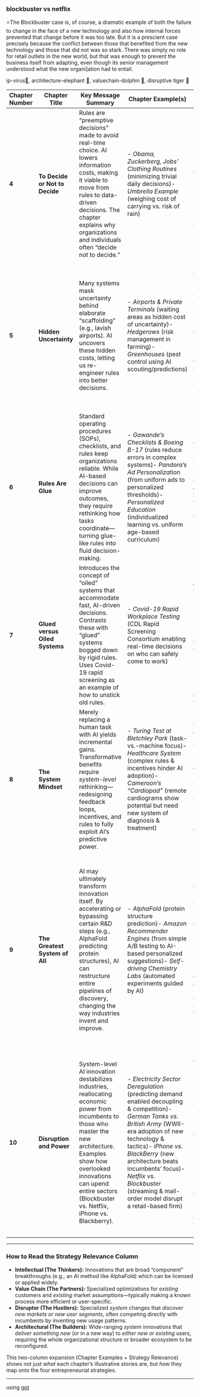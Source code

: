 

### blockbuster vs netflix

⭐️The Blockbuster case is, of course, a dramatic example of both the failure to change in the face of a new technology and also how internal forces prevented that change before it was too late. But it is a prescient case precisely because the conflict between those that benefited from the new technology and those that did not was so stark. There was simply no role for retail outlets in the new world, but that was enough to prevent the business itself from adapting, even though its senior management understood what the new organi]ation had to entail.

ip-virus🦠, architecture-elephant 🐘, valuechain-dolphin 🐬, disruptive tiger 🐅

| **Chapter Number** | **Chapter Title**              | **Key Message Summary**                                                                                                                                                                                                                                       | **Chapter Example(s)**                                                                                                                                                                                                                                                                                                              | **Strategy Relevance**                                                                                                                                                                                                                                                                                                                                                                                                                                                            |
| ------------------ | ------------------------------ | ------------------------------------------------------------------------------------------------------------------------------------------------------------------------------------------------------------------------------------------------------------- | ----------------------------------------------------------------------------------------------------------------------------------------------------------------------------------------------------------------------------------------------------------------------------------------------------------------------------------- | --------------------------------------------------------------------------------------------------------------------------------------------------------------------------------------------------------------------------------------------------------------------------------------------------------------------------------------------------------------------------------------------------------------------------------------------------------------------------------- |
| **4**              | **To Decide or Not to Decide** | Rules are “preemptive decisions” made to avoid real-time choice. AI lowers information costs, making it viable to move from rules to data-driven decisions. The chapter explains why organizations and individuals often “decide not to decide.”              | - _Obama, Zuckerberg, Jobs’ Clothing Routines_ (minimizing trivial daily decisions)- _Umbrella Example_ (weighing cost of carrying vs. risk of rain)                                                                                                                                                                                | - 🐬 **Clothing/umbrella:** _Value Chain_ (incremental improvement for existing routines—these examples illustrate how lowering information costs can refine small “component” decisions in day-to-day life rather than discovering entirely new markets or users)                                                                                                                                                                                                                |
| **5**              | **Hidden Uncertainty**         | Many systems mask uncertainty behind elaborate “scaffolding” (e.g., lavish airports). AI uncovers these hidden costs, letting us re-engineer rules into better decisions.                                                                                     | - _Airports & Private Terminals_ (waiting areas as hidden cost of uncertainty)- _Hedgerows_ (risk management in farming)- _Greenhouses_ (pest control using AI scouting/predictions)                                                                                                                                                | - 🐬**Airports/hedgerows:** _Value Chain_ (they mainly optimize existing processes for existing “users” [travelers, farmers])<br><br>-🐘 **Greenhouse pest control:** _Architectural_ (introducing a more integrated, predictive system can transform the entire greenhouse operation—though it still serves existing growers, the AI reconfigures how they manage climate, pest risk, and crops)                                                                                 |
| **6**              | **Rules Are Glue**             | Standard operating procedures (SOPs), checklists, and rules keep organizations reliable. While AI-based decisions can improve outcomes, they require rethinking how tasks coordinate—turning glue-like rules into fluid decision-making.                      | - _Gawande’s Checklists & Boeing B-17_ (rules reduce errors in complex systems)- _Pandora’s Ad Personalization_ (from uniform ads to personalized thresholds)- _Personalized Education_ (individualized learning vs. uniform age-based curriculum)                                                                                  | - 🐬**Pandora ads:** _Value Chain_ (specialized component innovation—same user base, but more tailored delivery and monetization)<br><br>- 🐘**Personalized education:** _Architectural_ (shifting from age-based rules to AI-driven content reshapes the system—teacher roles, curriculum design, scheduling—thus “delivering value” to students in a more holistic new system)                                                                                                  |
| **7**              | **Glued versus Oiled Systems** | Introduces the concept of “oiled” systems that accommodate fast, AI-driven decisions. Contrasts these with “glued” systems bogged down by rigid rules. Uses Covid-19 rapid screening as an example of how to unstick old rules.                               | - _Covid-19 Rapid Workplace Testing_ (CDL Rapid Screening Consortium enabling real-time decisions on who can safely come to work)                                                                                                                                                                                                   | -🐘 **Covid-19 Screening:** _Architectural_ (re-engineering multiple organizational processes—HR, data privacy, sick pay, kiosk setup—so the entire system can fluidly incorporate frequent testing; it’s not just a tweak of one component but a redesign that delivers safe work environments for the same employees in a **new** operational framework)                                                                                                                        |
| **8**              | **The System Mindset**         | Merely replacing a human task with AI yields incremental gains. Transformative benefits require _system-level_ rethinking—redesigning feedback loops, incentives, and rules to fully exploit AI’s predictive power.                                           | - _Turing Test at Bletchley Park_ (task-vs.-machine focus)- _Healthcare System_ (complex rules & incentives hinder AI adoption)- _Cameroon’s “Cardiopad”_ (remote cardiograms show potential but need new system of diagnosis & treatment)                                                                                          | - 🐘**Healthcare/Cardiopad:** _Architectural_ (unlocking AI’s full value demands redesigned processes, regulations, and roles—i.e., building a new “system” of care delivery rather than plugging an AI tool into existing practices)<br><br>- **Turing Test:** Illustrates the _task-level_ mindset vs. what is needed—a full system approach                                                                                                                                    |
| **9**              | **The Greatest System of All** | AI may ultimately transform innovation itself. By accelerating or bypassing certain R&D steps (e.g., AlphaFold predicting protein structures), AI can restructure entire pipelines of discovery, changing the way industries invent and improve.              | - _AlphaFold_ (protein structure prediction)- _Amazon Recommender Engines_ (from simple A/B testing to AI-based personalized suggestions)- _Self-driving Chemistry Labs_ (automated experiments guided by AI)                                                                                                                       | - 🦠**AlphaFold:** _Intellectual_ (general “component” innovation—groundbreaking method that can apply across biotech)<br><br>-🐬**Amazon Recommenders:** _Value Chain_ (serving existing users with more specialized, data-driven personalization)<br><br>- 🐘**Self-driving chemistry labs:** _Architectural_ (full integration of AI-driven hypothesis generation, robotic testing, and reconfigured lab workflows can spawn new ways to “deliver” science)                    |
| **10**             | **Disruption and Power**       | System-level AI innovation destabilizes industries, reallocating economic power from incumbents to those who master the new architecture. Examples show how overlooked innovations can upend entire sectors (Blockbuster vs. Netflix, iPhone vs. Blackberry). | - _Electricity Sector Deregulation_ (predicting demand enabled decoupling & competition)- _German Tanks vs. British Army_ (WWII-era adoption of new technology & tactics)- _iPhone vs. BlackBerry_ (new architecture beats incumbents’ focus)- _Netflix vs. Blockbuster_ (streaming & mail-order model disrupt a retail-based firm) | - 🐬**Electricity deregulation:** _Value Chain_ (introduction of markets for existing electricity customers, but requiring advanced predictive tools to optimize supply/demand)<br><br>- 🐘**German Tanks & iPhone:** _Architectural_ (both involve entirely new system designs upending old structures)<br><br>- 🐅**Netflix:** _Disruptor_ (discovering new ways to serve new user habits—online/mail rentals, then streaming—where incumbents were stuck in store-based rules) |

---

### How to Read the **Strategy Relevance** Column

- **Intellectual (The Thinkers):** Innovations that are broad “component” breakthroughs (e.g., an AI method like AlphaFold) which can be licensed or applied widely.
- **Value Chain (The Partners):** Specialized optimizations for _existing_ customers and _existing_ market assumptions—typically making a known process more efficient or user-specific.
- **Disruptor (The Hustlers):** Specialized _system_ changes that _discover new markets or new user segments_, often competing directly with incumbents by inventing new usage patterns.
- **Architectural (The Builders):** Wide-ranging _system_ innovations that _deliver something new_ (or in a new way) to _either new or existing_ users, requiring the whole organizational structure or broader ecosystem to be reconfigured.

This two-column expansion (Chapter Examples + Strategy Relevance) shows not just _what_ each chapter’s illustrative stories are, but _how_ they map onto the four entrepreneurial strategies.

----
using [gpt](https://chatgpt.com/c/67a79a67-3f68-8002-8c2f-fb8b5160413f)